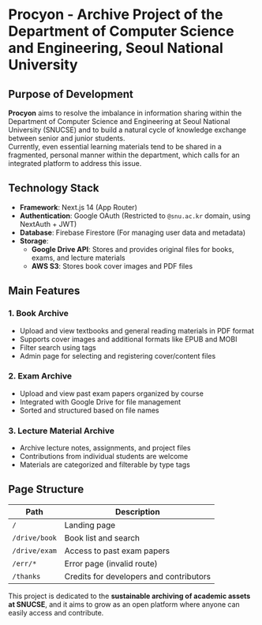 # Procyon - Archive Project of the Department of Computer Science and Engineering, Seoul National University

## Purpose of Development

**Procyon** aims to resolve the imbalance in information sharing within the Department of Computer Science and Engineering at Seoul National University (SNUCSE) and to build a natural cycle of knowledge exchange between senior and junior students.  
Currently, even essential learning materials tend to be shared in a fragmented, personal manner within the department, which calls for an integrated platform to address this issue.

## Technology Stack

- **Framework**: Next.js 14 (App Router)
- **Authentication**: Google OAuth (Restricted to `@snu.ac.kr` domain, using NextAuth + JWT)
- **Database**: Firebase Firestore (For managing user data and metadata)
- **Storage**:
  - **Google Drive API**: Stores and provides original files for books, exams, and lecture materials
  - **AWS S3**: Stores book cover images and PDF files

## Main Features

### 1. Book Archive

- Upload and view textbooks and general reading materials in PDF format
- Supports cover images and additional formats like EPUB and MOBI
- Filter search using tags
- Admin page for selecting and registering cover/content files

### 2. Exam Archive

- Upload and view past exam papers organized by course
- Integrated with Google Drive for file management
- Sorted and structured based on file names

### 3. Lecture Material Archive

- Archive lecture notes, assignments, and project files
- Contributions from individual students are welcome
- Materials are categorized and filterable by type tags

## Page Structure

| Path | Description |
|------|-------------|
| `/` | Landing page |
| `/drive/book` | Book list and search |
| `/drive/exam` | Access to past exam papers |
| `/err/*` | Error page (invalid route) |
| `/thanks` | Credits for developers and contributors |

This project is dedicated to the **sustainable archiving of academic assets at SNUCSE**, and it aims to grow as an open platform where anyone can easily access and contribute.